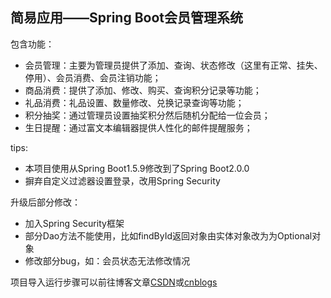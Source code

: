## 简易应用——Spring Boot会员管理系统

包含功能：

- 会员管理：主要为管理员提供了添加、查询、状态修改（这里有正常、挂失、停用）、会员消费、会员注销功能；
- 商品消费：提供了添加、修改、购买、查询积分记录等功能；
- 礼品消费：礼品设置、数量修改、兑换记录查询等功能；
- 积分抽奖：通过管理员设置抽奖积分然后随机分配给一位会员；
- 生日提醒：通过富文本编辑器提供人性化的邮件提醒服务；

tips:
- 本项目使用从Spring Boot1.5.9修改到了Spring Boot2.0.0
- 摒弃自定义过滤器设置登录，改用Spring Security


升级后部分修改：
- 加入Spring Security框架
- 部分Dao方法不能使用，比如findById返回对象由实体对象改为为Optional对象
- 修改部分bug，如：会员状态无法修改情况

 
项目导入运行步骤可以前往博客文章[CSDN](http://blog.csdn.net/lger_pro/article/details/79181044)或[cnblogs](https://www.cnblogs.com/lger/p/8366320.html)
